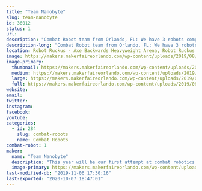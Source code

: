 ```yaml
---
title: "Team Nanobyte"
slug: team-nanobyte
id: 36012
status: 1
url: 
description: "Combat Robot team from Orlando, FL: We have 3 robots competing this year.  Doomzday (Antweight), Cybershock (Beetleweight) and Sassy Pants (Dogeweight).  Come on out and watch the carnage!!!"
description-long: "Combat Robot team from Orlando, FL: We have 3 robots competing this year.  Doomzday (Antweight), Cybershock (Beetleweight) and Sassy Pants (Dogeweight).  Come on out and watch the carnage!!!"
location: Robot Ruckus - Axe Backwards Heavyweight Arena, Robot Ruckus - Small Arena
image: https://makers.makerfaireorlando.com/wp-content/uploads/2019/08/Team-Nanobyte-Logo-1-1024x617.jpg
image-primary:
  thumbnail: https://makers.makerfaireorlando.com/wp-content/uploads/2019/08/Team-Nanobyte-Logo-1-150x150.jpg
  medium: https://makers.makerfaireorlando.com/wp-content/uploads/2019/08/Team-Nanobyte-Logo-1-300x181.jpg
  large: https://makers.makerfaireorlando.com/wp-content/uploads/2019/08/Team-Nanobyte-Logo-1-1024x617.jpg
  full: https://makers.makerfaireorlando.com/wp-content/uploads/2019/08/Team-Nanobyte-Logo-1.jpg
website: 
email: 
twitter: 
instagram: 
facebook: 
youtube: 
categories:
  - id: 284
    slug: combat-robots
    name: Combat Robots
combat-robot: 1
maker:
  name: "Team Nanobyte"
  description: "This year will be our first attempt at combat robotics.  We will be entering one beetleweight robot (Cybershock) and keeping our fingers crossed that we do pretty good."
  image-primary: https://makers.makerfaireorlando.com/wp-content/uploads/2018/10/Cybershock-3d-1024x744.jpg
last-modified-db: "2019-11-06 17:30:16"
last-exported: "2020-10-07 18:47:01"
---
```

